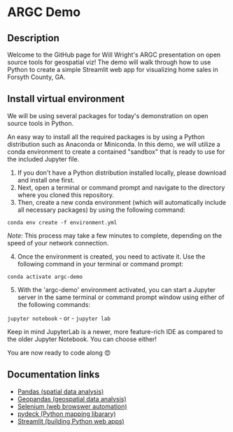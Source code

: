 # ARGC Demo

## Description

Welcome to the GitHub page for Will Wright's ARGC presentation on open source tools for geospatial viz! The demo will walk through how to use Python to create a simple Streamlit web app for visualizing home sales in Forsyth County, GA.

## Install virtual environment

We will be using several packages for today's demonstration on open source tools in Python.

An easy way to install all the required packages is by using a Python distribution such as Anaconda or Miniconda. In this demo, we will utilize a conda environment to create a contained "sandbox" that is ready to use for the included Jupyter file.

1) If you don't have a Python distribution installed locally, please download and install one first.
2) Next, open a terminal or command prompt and navigate to the directory where you cloned this repository.
3) Then, create a new conda environment (which will automatically include all necessary packages) by using the following command:

`conda env create -f environment.yml`

<em>Note:</em> This process may take a few minutes to complete, depending on the speed of your network connection. 

4) Once the environment is created, you need to activate it. Use the following command in your terminal or command prompt:

`conda activate argc-demo`

5) With the 'argc-demo' environment activated, you can start a Jupyter server in the same terminal or command prompt window using either of the following commands:

`jupyter notebook` - or - `jupyter lab`

Keep in mind JupyterLab is a newer, more feature-rich IDE as compared to the older Jupyter Notebook. You can choose either!

You are now ready to code along 😍

## Documentation links
 - <a href="https://pandas.pydata.org/docs/index.html">Pandas (spatial data analysis)</a>
 - <a href="https://geopandas.org/en/stable/">Geopandas (geospatial data analysis)</a>
 - <a href="https://selenium-python.readthedocs.io/index.html">Selenium (web browswer automation)</a>
 - <a href="https://pydeck.gl/">pydeck (Python mapping libarary)</a>
 - <a href="https://streamlit.io/">Streamlit (building Python web apps)</a>
